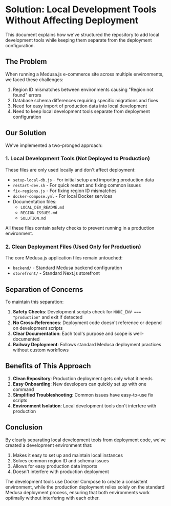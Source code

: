 # Solution: Local Development Tools Without Affecting Deployment

This document explains how we've structured the repository to add local development tools while keeping them separate from the deployment configuration.

## The Problem

When running a Medusa.js e-commerce site across multiple environments, we faced these challenges:

1. Region ID mismatches between environments causing "Region not found" errors
2. Database schema differences requiring specific migrations and fixes
3. Need for easy import of production data into local development
4. Need to keep local development tools separate from deployment configuration

## Our Solution

We've implemented a two-pronged approach:

### 1. Local Development Tools (Not Deployed to Production)

These files are only used locally and don't affect deployment:

- `setup-local-db.js` - For initial setup and importing production data
- `restart-dev.sh` - For quick restart and fixing common issues
- `fix-regions.js` - For fixing region ID mismatches
- `docker-compose.yml` - For local Docker services
- Documentation files:
  - `LOCAL_DEV_README.md`
  - `REGION_ISSUES.md`
  - `SOLUTION.md`

All these files contain safety checks to prevent running in a production environment.

### 2. Clean Deployment Files (Used Only for Production)

The core Medusa.js application files remain untouched:

- `backend/` - Standard Medusa backend configuration
- `storefront/` - Standard Next.js storefront

## Separation of Concerns

To maintain this separation:

1. **Safety Checks**: Development scripts check for `NODE_ENV === "production"` and exit if detected
2. **No Cross-References**: Deployment code doesn't reference or depend on development scripts
3. **Clear Documentation**: Each tool's purpose and scope is well-documented
4. **Railway Deployment**: Follows standard Medusa deployment practices without custom workflows

## Benefits of This Approach

1. **Clean Repository**: Production deployment gets only what it needs
2. **Easy Onboarding**: New developers can quickly set up with one command
3. **Simplified Troubleshooting**: Common issues have easy-to-use fix scripts
4. **Environment Isolation**: Local development tools don't interfere with production

## Conclusion

By clearly separating local development tools from deployment code, we've created a development environment that:

1. Makes it easy to set up and maintain local instances
2. Solves common region ID and schema issues
3. Allows for easy production data imports
4. Doesn't interfere with production deployment

The development tools use Docker Compose to create a consistent environment, while the production deployment relies solely on the standard Medusa deployment process, ensuring that both environments work optimally without interfering with each other.

